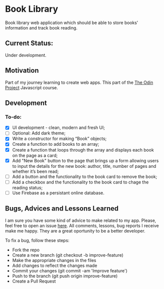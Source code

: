# Book Library

Book library web application which should be able to store books' information and track book reading.

## Current Status:

Under development.

## Motivation

Part of my journey learning to create web apps. This part of the [The Odin Project](https://www.theodinproject.com/) Javascript course.

## Development

### To-do:

- [x] UI development - clean, modern and fresh UI;
- [ ] Optional: Add dark theme;
- [x] Write a constructor for making “Book” objects;
- [x] Create a function to add books to an array;
- [x] Create a function that loops through the array and displays each book on the page as a card;
- [x] Add "New Book" button to the page that brings up a form allowing users to input the details for the new book: author, title, number of pages and whether it’s been read;
- [ ] Add a button and the functionality to the book card to remove the book;
- [ ] Add a checkbox and the functionality to the book card to chage the reading status;
- [ ] Use Firebase as a persistant online database.

## Bugs, Advices and Lessons Learned

I am sure you have some kind of advice to make related to my app. Please, feel free to open an issue [here](https://github.com/jofortunato/bookLibrary/issues/new).
All comments, lessons, bug reports I receive make me happy. They are a great oportunity to be a better developer.

To fix a bug, follow these steps:

- Fork the repo
- Create a new branch (git checkout -b improve-feature)
- Make the appropriate changes in the files
- Add changes to reflect the changes made
- Commit your changes (git commit -am 'Improve feature')
- Push to the branch (git push origin improve-feature)
- Create a Pull Request
